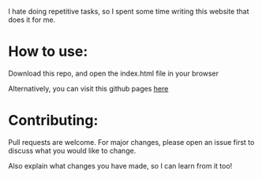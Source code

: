 
I hate doing repetitive tasks, so I spent some time writing this website that does it for me.

# How to use:

Download this repo, and open the index.html file in your browser

Alternatively, you can visit this github pages [here](https://ktk27yt.github.io/Best24/)


# Contributing:
Pull requests are welcome. For major changes, please open an issue first to discuss what you would like to change.

Also explain what changes you have made, so I can learn from it too!
